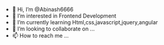 - 👋 Hi, I’m @Abinash6666
- 👀 I’m interested in Frontend Development
- 🌱 I’m currently learning Html,css,javascript,jquery,angular
- 💞️ I’m looking to collaborate on ...
- 📫 How to reach me ...

<!---
Abinash6666/Abinash6666 is a ✨ special ✨ repository because its `README.md` (this file) appears on your GitHub profile.
You can click the Preview link to take a look at your changes.
--->
